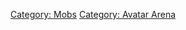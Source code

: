 [Category: Mobs](Category:_Mobs "wikilink") [Category: Avatar
Arena](Category:_Avatar_Arena "wikilink")
